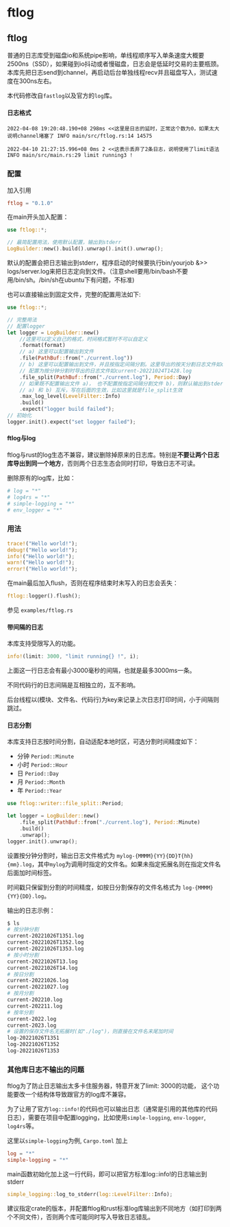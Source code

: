 # ftlog

## ftlog

普通的日志库受到磁盘io和系统pipe影响，单线程顺序写入单条速度大概要2500ns（SSD），如果碰到io抖动或者慢磁盘，日志会是低延时交易的主要瓶颈。
本库先把日志send到channel，再启动后台单独线程recv并且磁盘写入，测试速度在300ns左右。

本代码修改自`fastlog`以及官方的`log`库。

#### 日志格式
```plain
2022-04-08 19:20:48.190+08 298ms <<这里是日志的延时，正常这个数为0，如果太大说明channel堵塞了 INFO main/src/ftlog.rs:14 14575
```

```plain
2022-04-10 21:27:15.996+08 0ms 2 <<这表示丢弃了2条日志，说明使用了limit语法 INFO main/src/main.rs:29 limit running3 !
```

### 配置
加入引用
```toml
ftlog = "0.1.0"
```

在main开头加入配置：
```rust
use ftlog::*;

// 最简配置用法，使用默认配置，输出到stderr
LogBuilder::new().build().unwrap().init().unwrap();

```

默认的配置会把日志输出到stderr，程序启动的时候要执行bin/yourjob &>> logs/server.log来把日志定向到文件。（注意shell要用/bin/bash不要用/bin/sh。/bin/sh在ubuntu下有问题，不标准)

也可以直接输出到固定文件，完整的配置用法如下:

```rust
use ftlog::*;

// 完整用法
// 配置logger
let logger = LogBuilder::new()
    //这里可以定义自己的格式，时间格式暂时不可以自定义
    .format(format)
    // a) 这里可以配置输出到文件
    .file(PathBuf::from("./current.log"))
    // b) 这里可以配置输出到文件，并且按指定间隔分割。这里导出的按天分割日志文件如current-20221024.log
    // 配置为按分钟分割时导出的日志文件如current-20221024T1428.log
    .file_split(PathBuf::from("./current.log"), Period::Day)
    // 如果既不配置输出文件 a)， 也不配置按指定间隔分割文件 b)，则默认输出到stderr
    // a) 和 b) 互斥，写在后面的生效，比如这里就是file_split生效
    .max_log_level(LevelFilter::Info)
    .build()
    .expect("logger build failed");
// 初始化
logger.init().expect("set logger failed");
```

#### ftlog与log

ftlog与rust的log生态不兼容，建议删除掉原来的日志库。特别是**不要让两个日志库导出到同一个地方**，否则两个日志生态会同时打印，导致日志不可读。

删除原有的log库，比如：
```toml
# log = "*"
# log4rs = "*"
# simple-logging = "*"
# env_logger = "*"
```

### 用法

```rust
trace!("Hello world!");
debug!("Hello world!");
info!("Hello world!");
warn!("Hello world!");
error!("Hello world!");
```

在main最后加入flush，否则在程序结束时未写入的日志会丢失：
```rust
ftlog::logger().flush();
```

参见 `examples/ftlog.rs`

#### 带间隔的日志
本库支持受限写入的功能。

```rust
info!(limit: 3000, "limit running{} !", i);
```
上面这一行日志会有最小3000毫秒的间隔，也就是最多3000ms一条。

不同代码行的日志间隔是互相独立的，互不影响。

后台线程以(模块、文件名、代码行)为key来记录上次日志打印时间，小于间隔则跳过。

#### 日志分割
本库支持日志按时间分割，自动适配本地时区，可选分割时间精度如下：

- 分钟 `Period::Minute`
- 小时 `Period::Hour`
- 日 `Period::Day`
- 月 `Period::Month`
- 年 `Period::Year`

```rust
use ftlog::writer::file_split::Period;

let logger = LogBuilder::new()
    .file_split(PathBuf::from("./current.log"), Period::Minute)
    .build()
    .unwrap();
logger.init().unwrap();
```

设置按分钟分割时，输出日志文件格式为 `mylog-{MMMM}{YY}{DD}T{hh}{mm}.log`，其中`mylog`为调用时指定的文件名。如果未指定拓展名则在指定文件名后面加时间标签。

时间戳只保留到分割的时间精度，如按日分割保存的文件名格式为 `log-{MMMM}{YY}{DD}.log`。

输出的日志示例：
```sh
$ ls
# 按分钟分割
current-20221026T1351.log
current-20221026T1352.log
current-20221026T1353.log
# 按小时分割
current-20221026T13.log
current-20221026T14.log
# 按日分割
current-20221026.log
current-20221027.log
# 按月分割
current-202210.log
current-202211.log
# 按年分割
current-2022.log
current-2023.log
# 设置的保存文件名无拓展时(如"./log")，则直接在文件名末尾加时间
log-20221026T1351
log-20221026T1352
log-20221026T1353
```


### 其他库日志不输出的问题
ftlog为了防止日志输出太多卡住服务器，特意开发了limit: 3000的功能，
这个功能要改一个结构体导致跟官方的log库不兼容。

为了让用了官方`log::info!`的代码也可以输出日志（通常是引用的其他库的代码日志），需要在项目中配置logging，比如使用`simple-logging`, `env-logger`, `log4rs`等。

这里以`simple-logging`为例, `Cargo.toml` 加上
```toml
log = "*"
simple-logging = "*"
```

main函数初始化加上这一行代码，即可以把官方标准log::info!的日志输出到stderr
```rust
simple_logging::log_to_stderr(log::LevelFilter::Info);
```

建议指定crate的版本，并配置ftlog和rust标准log库输出到不同地方（如打印到两个不同文件），否则两个库可能同时写入导致日志错乱。
